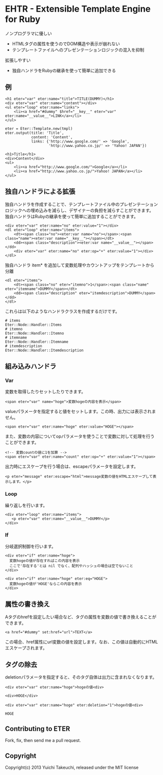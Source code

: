 # EHTR - Extensible Template Engine for Ruby

ノンプログラマに優しい

* HTMLタグの属性を使うのでDOM構造や表示が崩れない
* テンプレートファイルへのプレゼンテーションロジックの混入を抑制

拡張しやすい

* 独自ハンドラをRubyの継承を使って簡単に追加できる

## 例

    <h1 eter="var" eter:name="title">TITLE(DUMMY)</h1>
    <div eter="var" eter:name="content"></div>
    <ul eter="loop" eter:name="links">
        <li><a href="#dummy" $href="__key__" eter="var" eter:name="__value__">LINK</a></li>
    </ul>

    eter = Eter::Template.new(tmpl)
    eter.output(title: 'Title',
                content: 'Content',
                links: {'http://www.google.com/' => 'Google',
                        'http://www.yahoo.co.jp/' => 'Yahoo! JAPAN'})

    <h1>Title</h1>
    <div>Content</div>
    <ul>
        <li><a href="http://www.google.com/">Google</a></li>
        <li><a href="http://www.yahoo.co.jp/">Yahoo! JAPAN</a></li>
    </ul>

## 独自ハンドラによる拡張

独自ハンドラを作成することで、テンプレートファイル中のプレゼンテーションロジックへの埋め込みを減らし、デザイナーの負担を減らすことができます。
独自ハンドラはRubyの継承を使って簡単に追加することができます。

    <div eter="var" eter:name="no" eter:value="1"></div>
    <dl eter="loop" eter:name="items">
        <dt><span class="no"><eter:var name="no"></span>:<span class="name"><eter:var name="__key__"></span></dt>
        <dd><span class="description"><eter:var name="__value__"></span></dd>
        <div eter="var" eter:name="no" eter:op="+" eter:value="1"></div>
    </dl>

独自ハンドラ item* を追加して変数処理やカウントアップをテンプレートから分離

    <dl eter="items">
        <dt><span class="no" eter="itemno">1</span>:<span class="name" eter="itemname">DUMMY</span></dt>
        <dd><span class="description" eter="itemdescription">DUMMY</span></dd>
    </dl>

これらは以下のようなハンドラクラスを作成するだけです。

    # items
    Eter::Node::Handler::Items
    # itemno
    Eter::Node::Handler::Itemno
    # itemname
    Eter::Node::Handler::Itemname
    # itemdescription
    Eter::Node::Handler::Itemdescription

## 組み込みハンドラ

### Var

変数を取得したりセットしたりできます。

    <span eter="var" name="hoge">変数hogeの内容を表示</span>

valueパラメータを指定すると値をセットします。この時、出力には表示されません。

    <span eter="var" eter:name="hoge" eter:value="HOGE"></span>

また、変数の内容についてopパラメータを使うことで変数に対して処理を行うことができます。

    <!-- 変数countの値に1を加算 -->
    <span eter="var" eter:name="count" eter:op="+" eter:value="1"></span>

出力時にエスケープを行う場合は、escapeパラメータを設定します。

    <p eter="message" eter:escape="html">message変数の値をHTMLエスケープして表示します。</p>

### Loop

繰り返しを行います。

    <div eter="loop" eter:name="items">
       <p eter="var" eter:name="__value__">DUMMY</p>
    </div>

### If

分岐選択制御を行います。

    <div eter="if" eter:name="hoge">
      変数hogeの値が存在すればこの内容を表示
      ここで'存在する'とは nil でなく、配列やハッシュの場合は空でないこと
    </div>

    <div eter="if" eter:name="hoge" eter:eq="HOGE">
      変数hogeの値が'HOGE'ならこの内容を表示
    </div>

## 属性の書き換え

Aタグのhrefを設定したい場合など、タグの属性を変数の値で書き換えることができます。

    <a href="#dummy" set:href="url">TEXT</a>

この場合、href属性にurl変数の値を設定します。なお、この値は自動的にHTMLエスケープされます。

## タグの除去

deletionパラメータを指定すると、そのタグ自体は出力に含まれなくなります。

    <div eter="var" eter:name="hoge">hogeの値<div>

    <div>HOGE</div>

    <div eter="var" eter:name="hoge" eter:deletion="1">hogeの値<div>

    HOGE

## Contributing to ETER

Fork, fix, then send me a pull request.

## Copyright

Copyright(c) 2013 Yuichi Takeuchi, released under the MIT license
